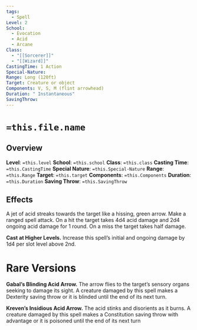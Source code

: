 ```yaml
---
tags:
  - Spell
Level: 2
School:
  - Evocation
  - Acid
  - Arcane
Class:
  - "[[Sorcerer]]"
  - "[[Wizard]]"
CastingTime: 1 Action
Special-Nature: 
Range: Long (120ft)
Target: Creature or object
Components: V, S, M (flint arrowhead)
Duration: " Instantaneous"
SavingThrow:
---
```

# `=this.file.name`

## Overview
**Level**: `=this.level`
**School**: `=this.school`
**Class**: `=this.class`
**Casting Time**: `=this.CastingTime`
**Special Nature**: `=this.Special-Nature`
**Range**: `=this.Range`
**Target**: `=this.target`
**Components**: `=this.Components`
**Duration**: `=this.Duration`
**Saving Throw**: `=this.SavingThrow`
## Effects
A jet of acid streaks towards the target like a hissing, green arrow. Make a ranged spell attack. On a hit the target takes 4d4 acid damage and 2d4 ongoing acid damage for 1 round. On a miss the target takes half damage. 

**Cast at Higher Levels.** Increase this spell’s initial and ongoing damage by 1d4 per slot level above 2nd.
# Rare Versions
**Gabal’s Blinding Acid Arrow.** The arrow flies to the target’s sensory organs seeking to damage its sight. A creature damaged by this spell makes a Dexterity saving throw or it is blinded until the end of its next turn. 

**Kreven’s Insidious Acid Arrow.** The acid stinks and disorients as it burns. A creature damaged by this spell makes a Constitution saving throw with advantage or it is poisoned until the end of its next turn